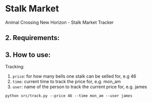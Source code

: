 # Stalk Market
Animal Crossing New Horizon - Stalk Market Tracker

## 2. Requirements:

## 3. How to use:

Tracking:
1. ```price```: for how many bells one stalk can be selled for, e.g 46
2. ```time```: current time to track the price for, e.g. mon_am
3. ```user```: name of the person to track the current price for, e.g. james

```
python src/track.py --price 46 --time mon_am --user james
```

